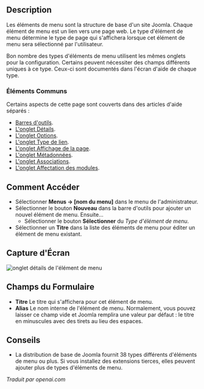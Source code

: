 <!-- Filename: Help4.x:Menu_Item:_New_Item  / Display title: Menus : Nouvel Élément -->

## Description

Les éléments de menu sont la structure de base d'un site Joomla. Chaque élément de menu est
un lien vers une page web. Le type d'élément de menu détermine le type de page qui s'affichera
lorsque cet élément de menu sera sélectionné par l'utilisateur.

Bon nombre des types d'éléments de menu utilisent les mêmes onglets pour la configuration. Certains peuvent
nécessiter des champs différents uniques à ce type. Ceux-ci sont documentés dans
l'écran d'aide de chaque type.

### Éléments Communs

Certains aspects de cette page sont couverts dans des articles d'aide séparés :

* [Barres d'outils](jdocmanual?article=help/common-elements/toolbars).
* [L'onglet Détails](jdocmanual?article=help/menu-items-common/menu-item-details).
* [L'onglet Options](jdocmanual?article=help/menu-items-common/menu-item-article-options).
* [L'onglet Type de lien](jdocmanual?article=help/menu-items-common/menu-item-link-type).
* [L'onglet Affichage de la page](jdocmanual?article=help/menu-items-common/menu-item-page-display).
* [L'onglet Métadonnées](jdocmanual?article=help/menu-items-common/menu-item-metadata).
* [L'onglet Associations](jdocmanual?article=help/common-elements/edit-associations).
* [L'onglet Affectation des modules](jdocmanual?article=help/menu-items-common/menu-item-module-assignment).

## Comment Accéder

- Sélectionner **Menus → \[nom du menu\]** dans le menu de l'administrateur.
- Sélectionner le bouton **Nouveau** dans la barre d'outils pour ajouter un nouvel élément de menu. Ensuite...
  - Sélectionner le bouton **Sélectionner** du *Type d'élément de menu*.
- Sélectionner un **Titre** dans la liste des éléments de menu pour éditer un élément de menu existant.

## Capture d'Écran

![onglet détails de l'élément de menu](../../../fr/images/menu-items-common/menu-item-details.png)

## Champs du Formulaire

- **Titre** Le titre qui s'affichera pour cet élément de menu.
- **Alias** Le nom interne de l'élément de menu. Normalement, vous pouvez laisser
  ce champ vide et Joomla remplira une valeur par défaut : le titre en minuscules
  avec des tirets au lieu des espaces.

## Conseils

- La distribution de base de Joomla fournit 38 types différents d'éléments de menu ou plus.
  Si vous installez des extensions tierces, elles peuvent ajouter plus de types d'éléments de menu.

*Traduit par openai.com*

